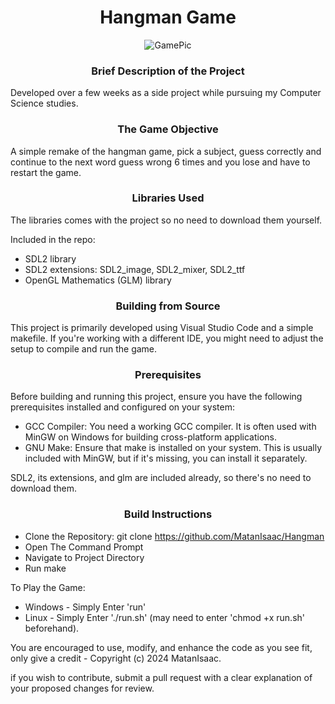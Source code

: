 # <div align="center">Hangman Game</div>

<div align="center">
    <img src="https://github.com/user-attachments/assets/580ed1a8-9a63-4e28-8f1d-715f56a5ae84" alt="GamePic">
</div>

### <div align="center">Brief Description of the Project </div>
   
Developed over a few weeks as a side project while pursuing my Computer Science studies.

### <div align="center">The Game Objective</div>

A simple remake of the hangman game, pick a subject, guess correctly and continue to the next word
guess wrong 6 times and you lose and have to restart the game.

### <div align="center">Libraries Used</div>

The libraries comes with the project so no need to download them yourself.


Included in the repo:
* SDL2 library
* SDL2 extensions: SDL2_image, SDL2_mixer, SDL2_ttf
* OpenGL Mathematics (GLM) library 

### <div align="center">Building from Source</div>

This project is primarily developed using Visual Studio Code and a simple makefile. 
If you're working with a different IDE, you might need to adjust the setup to compile and run the game. 

### <div align="center">Prerequisites</div>

Before building and running this project, ensure you have the following prerequisites installed and configured on your system:

* GCC Compiler: You need a working GCC compiler. It is often used with MinGW on Windows for building cross-platform applications.
* GNU Make: Ensure that make is installed on your system. This is usually included with MinGW, but if it's missing, you can install it separately.

SDL2, its extensions, and glm are included already, so there's no need to download them.

### <div align="center">Build Instructions</div>

* Clone the Repository: git clone https://github.com/MatanIsaac/Hangman
* Open The Command Prompt
* Navigate to Project Directory
* Run make

To Play the Game:
* Windows - Simply Enter 'run'
* Linux - Simply Enter './run.sh' (may need to enter 'chmod +x run.sh' beforehand). 
        
You are encouraged to use, modify, and enhance the code as you see fit, only give a credit - Copyright (c) 2024 MatanIsaac.

if you wish to contribute, submit a pull request with a clear explanation of your proposed changes for review. 

